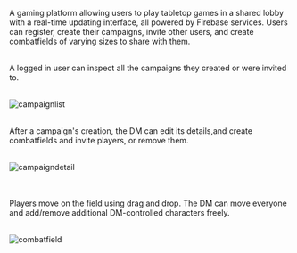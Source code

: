 A gaming platform allowing users to play tabletop games in a shared lobby with a real-time updating interface, all powered by Firebase services.
Users can register, create their campaigns, invite other users, and create combatfields of varying sizes to share with them.

\
A logged in user can inspect all the campaigns they created or were invited to.

\
![campaignlist](https://user-images.githubusercontent.com/48827678/81808349-df3c0980-951f-11ea-9478-7684af421a6d.png)

\
After a campaign's creation, the DM can edit its details,and create combatfields and invite players, or remove them.

\
![campaigndetail](https://user-images.githubusercontent.com/48827678/81802516-84ea7b00-9516-11ea-9a5b-45faeffcbbcd.png)

\
\
Players move on the field using drag and drop. The DM can move everyone and add/remove additional DM-controlled characters freely.

\
![combatfield](https://user-images.githubusercontent.com/48827678/81802625-b6fbdd00-9516-11ea-8e2f-0674aec884ce.png)
